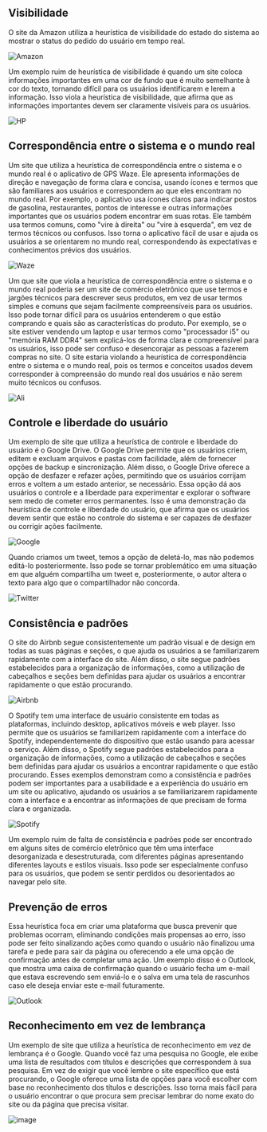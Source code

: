 <h2>Visibilidade</h2>

O site da Amazon utiliza a heurística de visibilidade do estado do sistema ao mostrar o status do pedido do usuário em tempo real.

![Amazon](https://github.com/BrenerReis/Bertoti/assets/101937633/93bc1dd5-22a9-4c01-b1bd-664872b9557d)

Um exemplo ruim de heurística de visibilidade é quando um site coloca informações importantes em uma cor de fundo que é muito semelhante à cor do texto, tornando difícil para os usuários identificarem e lerem a informação. Isso viola a heurística de visibilidade, que afirma que as informações importantes devem ser claramente visíveis para os usuários.

![HP](https://github.com/BrenerReis/Bertoti/assets/101937633/fb57086b-a913-486a-bdec-2d9a32deabb0)

<h2>Correspondência entre o sistema e o mundo real</h2>

Um site que utiliza a heurística de correspondência entre o sistema e o mundo real é o aplicativo de GPS Waze. Ele apresenta informações de direção e navegação de forma clara e concisa, usando ícones e termos que são familiares aos usuários e correspondem ao que eles encontram no mundo real.
Por exemplo, o aplicativo usa ícones claros para indicar postos de gasolina, restaurantes, pontos de interesse e outras informações importantes que os usuários podem encontrar em suas rotas. Ele também usa termos comuns, como "vire à direita" ou "vire à esquerda", em vez de termos técnicos ou confusos. Isso torna o aplicativo fácil de usar e ajuda os usuários a se orientarem no mundo real, correspondendo às expectativas e conhecimentos prévios dos usuários.

![Waze](https://github.com/BrenerReis/Bertoti/assets/101937633/eca18ad1-bde5-4057-97f1-4b274f59b7f6)

Um que site que viola a heurística de correspondência entre o sistema e o mundo real poderia ser um site de comércio eletrônico que use termos e jargões técnicos para descrever seus produtos, em vez de usar termos simples e comuns que sejam facilmente compreensíveis para os usuários.
Isso pode tornar difícil para os usuários entenderem o que estão comprando e quais são as características do produto. Por exemplo, se o site estiver vendendo um laptop e usar termos como "processador i5" ou "memória RAM DDR4" sem explicá-los de forma clara e compreensível para os usuários, isso pode ser confuso e desencorajar as pessoas a fazerem compras no site. O site estaria violando a heurística de correspondência entre o sistema e o mundo real, pois os termos e conceitos usados devem corresponder à compreensão do mundo real dos usuários e não serem muito técnicos ou confusos.

![Ali](https://github.com/BrenerReis/Bertoti/assets/101937633/9abaa099-11be-4876-a4aa-4177b0854531)

<h2>Controle e liberdade do usuário</h2>

Um exemplo de site que utiliza a heurística de controle e liberdade do usuário é o Google Drive. O Google Drive permite que os usuários criem, editem e excluam arquivos e pastas com facilidade, além de fornecer opções de backup e sincronização.
Além disso, o Google Drive oferece a opção de desfazer e refazer ações, permitindo que os usuários corrijam erros e voltem a um estado anterior, se necessário. Essa opção dá aos usuários o controle e a liberdade para experimentar e explorar o software sem medo de cometer erros permanentes. Isso é uma demonstração da heurística de controle e liberdade do usuário, que afirma que os usuários devem sentir que estão no controle do sistema e ser capazes de desfazer ou corrigir ações facilmente.

![Google](https://github.com/BrenerReis/Bertoti/assets/101937633/64a3c6a2-11bf-42ea-8daf-7a1e39a8e051)

Quando criamos um tweet, temos a opção de deletá-lo, mas não podemos editá-lo posteriormente. Isso pode se tornar problemático em uma situação em que alguém compartilha um tweet e, posteriormente, o autor altera o texto para algo que o compartilhador não concorda.

![Twitter](https://github.com/BrenerReis/Bertoti/assets/101937633/5abec82f-c058-4a63-b694-a3efd5f10b74)

<h2>Consistência e padrões</h2>

O site do Airbnb segue consistentemente um padrão visual e de design em todas as suas páginas e seções, o que ajuda os usuários a se familiarizarem rapidamente com a interface do site. Além disso, o site segue padrões estabelecidos para a organização de informações, como a utilização de cabeçalhos e seções bem definidas para ajudar os usuários a encontrar rapidamente o que estão procurando.

![Airbnb](https://github.com/BrenerReis/Bertoti/assets/101937633/74278fe7-19c1-4d24-a9b4-ac5058c1b129)

O Spotify tem uma interface de usuário consistente em todas as plataformas, incluindo desktop, aplicativos móveis e web player. Isso permite que os usuários se familiarizem rapidamente com a interface do Spotify, independentemente do dispositivo que estão usando para acessar o serviço. Além disso, o Spotify segue padrões estabelecidos para a organização de informações, como a utilização de cabeçalhos e seções bem definidas para ajudar os usuários a encontrar rapidamente o que estão procurando. Esses exemplos demonstram como a consistência e padrões podem ser importantes para a usabilidade e a experiência do usuário em um site ou aplicativo, ajudando os usuários a se familiarizarem rapidamente com a interface e a encontrar as informações de que precisam de forma clara e organizada.

![Spotify](https://github.com/BrenerReis/Bertoti/assets/101937633/555e56e8-c0d6-46a1-a5b5-b98e9e93b0fc)

Um exemplo ruim de falta de consistência e padrões pode ser encontrado em alguns sites de comércio eletrônico que têm uma interface desorganizada e desestruturada, com diferentes páginas apresentando diferentes layouts e estilos visuais. Isso pode ser especialmente confuso para os usuários, que podem se sentir perdidos ou desorientados ao navegar pelo site.

<h2>Prevenção de erros</h2>

Essa heurística foca em criar uma plataforma que busca prevenir que problemas ocorram, eliminando condições mais propensas ao erro, isso pode ser feito sinalizando ações como quando o usuário não finalizou uma tarefa e pede para sair da página ou oferecendo a ele uma opção de confirmação antes de completar uma ação.
Um exemplo disso é o Outlook, que mostra uma caixa de confirmação quando o usuário fecha um e-mail que estava escrevendo sem enviá-lo e o salva em uma tela de rascunhos caso ele deseja enviar este e-mail futuramente.

![Outlook](https://github.com/BrenerReis/Bertoti/assets/101937633/56f205ff-9f0c-4d09-b973-154e63ef15eb)

<h2>Reconhecimento em vez de lembrança</h2>

Um exemplo de site que utiliza a heurística de reconhecimento em vez de lembrança é o Google. Quando você faz uma pesquisa no Google, ele exibe uma lista de resultados com títulos e descrições que correspondem à sua pesquisa. Em vez de exigir que você lembre o site específico que está procurando, o Google oferece uma lista de opções para você escolher com base no reconhecimento dos títulos e descrições. Isso torna mais fácil para o usuário encontrar o que procura sem precisar lembrar do nome exato do site ou da página que precisa visitar.

![image](https://github.com/BrenerReis/Bertoti/assets/101937633/0a130cd2-9695-44bc-8ab8-ece45b8e3db9)

